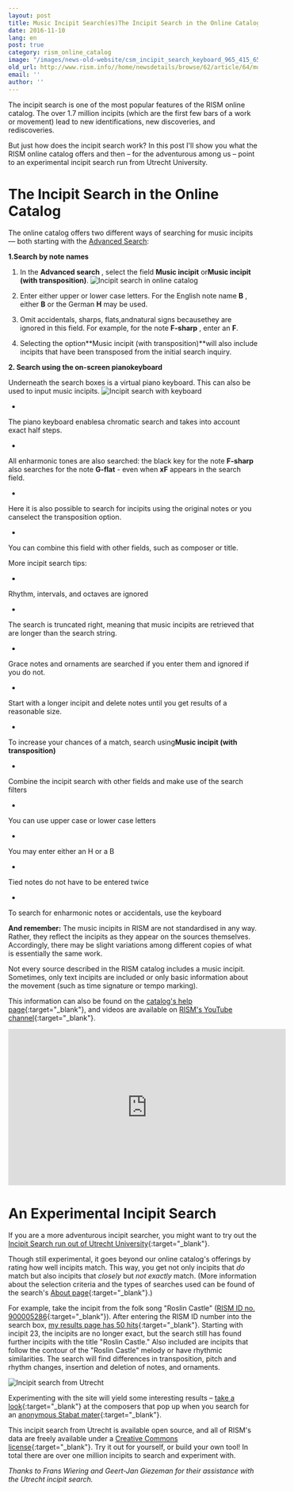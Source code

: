 ```yaml
---
layout: post
title: Music Incipit Search(es)The Incipit Search in the Online CatalogAn Experimental Incipit Search
date: 2016-11-10
lang: en
post: true
category: rism_online_catalog
image: "/images/news-old-website/csm_incipit_search_keyboard_965_415_65fdc94948.jpg"
old_url: http://www.rism.info//home/newsdetails/browse/62/article/64/music-incipit-searches.html
email: ''
author: ''
---
```



The incipit search is one of the most popular features of the RISM online catalog. The over 1.7 million incipits (which are the first few bars of a work or movement) lead to new identifications, new discoveries, and rediscoveries.

But just how does the incipit search work? In this post I'll show you what the RISM online catalog offers and then – for the adventurous among us – point to an experimental incipit search run from Utrecht University.



# The Incipit Search in the Online Catalog

The online catalog offers two different ways of searching for music incipits — both starting with the [Advanced Search](https://opac.rism.info/metaopac/start.do?View=rism&SearchType=2&Language=en):

**1.Search by note names**

1. In the **Advanced search** , select the field **Music incipit** or**Music incipit (with transposition)**.
![Incipit search in online catalog](http://rism.info/resources-old-website/news/incipit_search_field_993_184.jpg)

2. Enter either upper or lower case letters. For the English note name **B** , either **B** or the German **H** may be used.

3. Omit accidentals, sharps, flats,andnatural signs becausethey are ignored in this field. For example, for the note **F-sharp** , enter an **F**.

4. Selecting the option**Music incipit (with transposition)**will also include incipits that have been transposed from the initial search inquiry.

**2. Search using the on-screen pianokeyboard**

Underneath the search boxes is a virtual piano keyboard. This can also be used to input music incipits.
![Incipit search with keyboard](http://rism.info/resources-old-website/news/incipit_search_keyboard_965_415.jpg)

-

The piano keyboard enablesa chromatic search and takes into account exact half steps.


-

All enharmonic tones are also searched: the black key for the note **F-sharp** also searches for the note **G-flat** - even when **xF** appears in the search field.


-

Here it is also possible to search for incipits using the original notes or you canselect the transposition option.


-

You can combine this field with other fields, such as composer or title.



More incipit search tips:

-

Rhythm, intervals, and octaves are ignored


-

The search is truncated right, meaning that music incipits are retrieved that are longer than the search string.


-

Grace notes and ornaments are searched if you enter them and ignored if you do not.


-

Start with a longer incipit and delete notes until you get results of a reasonable size.


-

To increase your chances of a match, search using**Music incipit (with transposition)**


-

Combine the incipit search with other fields and make use of the search filters


-

You can use upper case or lower case letters


-

You may enter either an H or a B


-

Tied notes do not have to be entered twice


-

To search for enharmonic notes or accidentals, use the keyboard



**And remember:**
The music incipits in RISM are not standardised in any way. Rather, they reflect the incipits as they appear on the sources themselves. Accordingly, there may be slight variations among different copies of what is essentially the same work.

Not every source described in the RISM catalog includes a music incipit. Sometimes, only text incipits are included or only basic information about the movement (such as time signature or tempo marking).

This information can also be found on the [catalog's help page](https://opac.rism.info/index.php?id=4&L=1#c47){:target="_blank"}, and videos are available on [RISM's YouTube channel](https://www.youtube.com/user/RISMZentralredaktion/videos){:target="_blank"}.

<iframe width="560" height="315" src="https://www.youtube.com/embed/HgXFyiXZq5M" frameborder="0" allowfullscreen></iframe>


# An Experimental Incipit Search

If you are a more adventurous incipit searcher, you might want to try out the [Incipit Search run out of Utrecht University](https://www.projects.science.uu.nl/monochord/risma2/query/db){:target="_blank"}.

Though still experimental, it goes beyond our online catalog's offerings by rating how well incipits match. This way, you get not only incipits that _do_ match but also incipits that _closely_ but _not_ _exactly_ match. (More information about the selection criteria and the types of searches used can be found of the search's [About page](https://www.projects.science.uu.nl/monochord/risma2/about){:target="_blank"}.)

For example, take the incipit from the folk song "Roslin Castle" ([RISM ID no. 900005286](https://opac.rism.info/search?id=900005286){:target="_blank"}). After entering the RISM ID number into the search box, [my results page has 50 hits](https://www.projects.science.uu.nl/monochord/risma2/results/db/1142439/s200){:target="_blank"}. Starting with incipit 23, the incipits are no longer exact, but the search still has found further incipits with the title "Roslin Castle." Also included are incipits that follow the contour of the "Roslin Castle" melody or have rhythmic similarities. The search will find differences in transposition, pitch and rhythm changes, insertion and deletion of notes, and ornaments.

![Incipit search from Utrecht](http://rism.info/resources-old-website/news/incipit_search_Utrecht_example_817_708.jpg)

Experimenting with the site will yield some interesting results – [take a look](https://www.projects.science.uu.nl/monochord/risma2/results/db/885184/s200){:target="_blank"} at the composers that pop up when you search for an [anonymous Stabat mater](https://opac.rism.info/search?View=rism&documentid=650009813){:target="_blank"}.

This incipit search from Utrecht is available open source, and all of RISM's data are freely available under a [Creative Commons license](https://opac.rism.info/index.php?id=8&L=1&id=8){:target="_blank"}. Try it out for yourself, or build your own tool! In total there are over one million incipits to search and experiment with.

_Thanks to Frans Wiering and Geert-Jan Giezeman for their assistance with the Utrecht incipit search._





<script type="text/javascript">var switchTo5x=true;</script><script type="text/javascript" src="http://w.sharethis.com/button/buttons.js"></script><script type="text/javascript">stLight.options({publisher: "9b601438-1ce1-49d8-bfd7-9cff5df54c17", doNotHash: false, doNotCopy: false, hashAddressBar: false});</script>